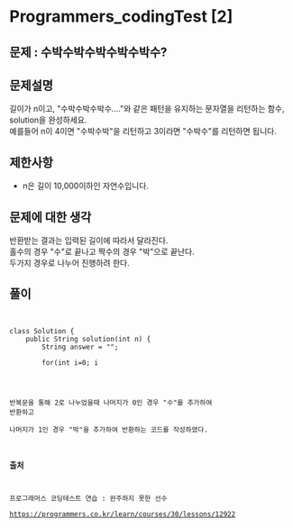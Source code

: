 # Programmers_codingTest [2]

## 문제 : 수박수박수박수박수박수?


## 문제설명  
길이가 n이고, "수박수박수박수...."와 같은 패턴을 유지하는 문자열을 리턴하는 함수, solution을 완성하세요.  
예를들어 n이 4이면 "수박수박"을 리턴하고 3이라면 "수박수"를 리턴하면 됩니다.


## 제한사항
- n은 길이 10,000이하인 자연수입니다.


## 문제에 대한 생각
반환받는 결과는 입력된 길이에 따라서 달라진다.  
홀수의 경우 "수"로 끝나고 짝수의 경우 "박"으로 끝난다.  
두가지 경우로 나누어 진행하려 한다.


## 풀이
<pre>
<code>

class Solution {
    public String solution(int n) {
        String answer = "";
        
        for(int i=0; i<n; i++) {
            if(i%2 == 0) {
                answer+="수";
            }
            if(i%2 == 1) {
                answer+="박";
            }
        }
        return answer;
    }
}

</code>
</pre>


반복문을 통해 2로 나누었을때 나머지가 0인 경우 "수"를 추가하여 반환하고  
나머지가 1인 경우 "박"을 추가하여 반환하는 코드를 작성하였다.  


### 출처

프로그래머스 코딩테스트 연습 : 완주하지 못한 선수  
https://programmers.co.kr/learn/courses/30/lessons/12922
